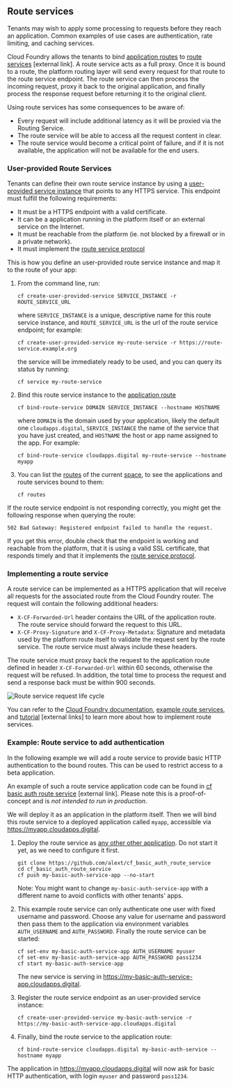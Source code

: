 ## Route services

Tenants may wish to apply some processing to requests before they reach an application. Common examples of use cases are authentication, rate limiting, and caching services.

Cloud Foundry allows the tenants to bind [application routes](/#names-routes-and-domains) to [route services](https://docs.cloudfoundry.org/services/route-services.html) [external link]. A route service acts as a full proxy. Once it is bound to a route, the platform routing layer will send every request for that route to the route service endpoint. The route service can then process the incoming request, proxy it back to the original application, and finally process the response request before returning it to the original client.

Using route services has some consequences to be aware of:

- Every request will include additional latency as it will be proxied via the Routing Service.
- The route service will be able to access all the request content in clear.
- The route service would become a critical point of failure, and if it is not available, the application will not be available for the end users.

### User-provided Route Services

Tenants can define their own route service instance by using a [user-provided service instance](/#user-provided-service-instance) that points to any HTTPS service. This endpoint must fulfill the following requirements:

- It must be a HTTPS endpoint with a valid certificate.
- It can be a application running in the platform itself or an external service on the Internet.
- It must be reachable from the platform (ie. not blocked by a firewall or in a private network).
- It must implement the [route service protocol](/#implementing-a-route-service)

This is how you define an user-provided route service instance and map it to the route of your app:

1. From the command line, run:

   ``cf create-user-provided-service SERVICE_INSTANCE -r ROUTE_SERVICE_URL``

   where `SERVICE_INSTANCE` is a unique, descriptive name for this route service instance, and `ROUTE_SERVICE_URL` is the url of the route service endpoint; for example:

   ``cf create-user-provided-service my-route-service -r https://route-service.example.org``

   the service will be immediately ready to be used, and you can query its status by running:

   ``cf service my-route-service``


2. Bind this route service instance to the [application route](/#names-routes-and-domains)

   ``cf bind-route-service DOMAIN SERVICE_INSTANCE --hostname HOSTNAME``

   where `DOMAIN` is the domain used by your application, likely the default one `cloudapps.digital`, `SERVICE_INSTANCE` the name of the service that you have just created, and `HOSTNAME` the host or app name assigned to the app. For example:

   ``cf bind-route-service cloudapps.digital my-route-service --hostname myapp``

3. You can list the [routes](/#names-routes-and-domains) of the current [space](/#organisations-spaces-amp-targets), to see the applications and route services bound to them:

   ``cf routes``

If the route service endpoint is not responding correctly, you might get the following response when querying the route:

   ``502 Bad Gateway: Registered endpoint failed to handle the request.``

If you get this error, double check that the endpoint is working and reachable from the platform, that it is using a valid SSL certificate, that responds timely and that it implements the [route service protocol](/#implementing-a-route-service).

### Implementing a route service

A route service can be implemented as a HTTPS application that will receive all requests for the associated route from the Cloud Foundry router. The request will contain the following additional headers:

- `X-CF-Forwarded-Url` header contains the URL of the application route. The route service should forward the request to this URL.
- `X-CF-Proxy-Signature` and `X-CF-Proxy-Metadata`: Signature and metadata used by the platform route itself to validate the request sent by the route service.
  The route service must always include these headers.

The route service must proxy back the request to the application route defined in header `X-CF-Forwarded-Url` within 60 seconds, otherwise the request will be refused. In addition, the total time to process the request and send a response back must be within 900 seconds.

![Route service request life cycle](images/route-service.png)

You can refer to the [Cloud Foundry documentation](https://docs.cloudfoundry.org/services/route-services.html#service-instance-responsibilities), [example route services](https://docs.cloudfoundry.org/services/route-services.html#examples), and [tutorial](https://docs.cloudfoundry.org/services/route-services.html#tutorial) [external links] to learn more about how to implement route services.

### Example: Route service to add authentication

In the following example we will add a route service to provide basic HTTP authentication to the bound routes. This can be used to restrict access to a beta application.

An example of such a route service application code can be found in [cf basic auth route service](https://github.com/alext/cf_basic_auth_route_service) [external link].
Please note this is a proof-of-concept and is *not intended to run in production*.

We will deploy it as an application in the platform itself. Then we will bind this route service to a deployed application called `myapp`, accessible via https://myapp.cloudapps.digital.

1. Deploy the route service as [any other other application](/#deploying-apps).
   Do not start it yet, as we need to configure it first.

    ```
    git clone https://github.com/alext/cf_basic_auth_route_service
    cd cf_basic_auth_route_service
    cf push my-basic-auth-service-app --no-start
    ```

   Note: You might want to change `my-basic-auth-service-app` with a different name to avoid conflicts with other tenants' apps.

2. This example route service can only authenticate one user with fixed username and password. Choose any value for username and password then pass them to the application via environment variables `AUTH_USERNAME` and `AUTH_PASSWORD`. Finally the route service can be started:

    ```
    cf set-env my-basic-auth-service-app AUTH_USERNAME myuser
    cf set-env my-basic-auth-service-app AUTH_PASSWORD pass1234
    cf start my-basic-auth-service-app
    ```

   The new service is serving in https://my-basic-auth-service-app.cloudapps.digital.

3. Register the route service endpoint as an user-provided service instance:

    ```
    cf create-user-provided-service my-basic-auth-service -r https://my-basic-auth-service-app.cloudapps.digital
    ```

4. Finally, bind the route service to the application route:

    ```
    cf bind-route-service cloudapps.digital my-basic-auth-service --hostname myapp
    ```

The application in https://myapp.cloudapps.digital will now ask for basic HTTP authentication, with login `myuser` and password `pass1234`.
